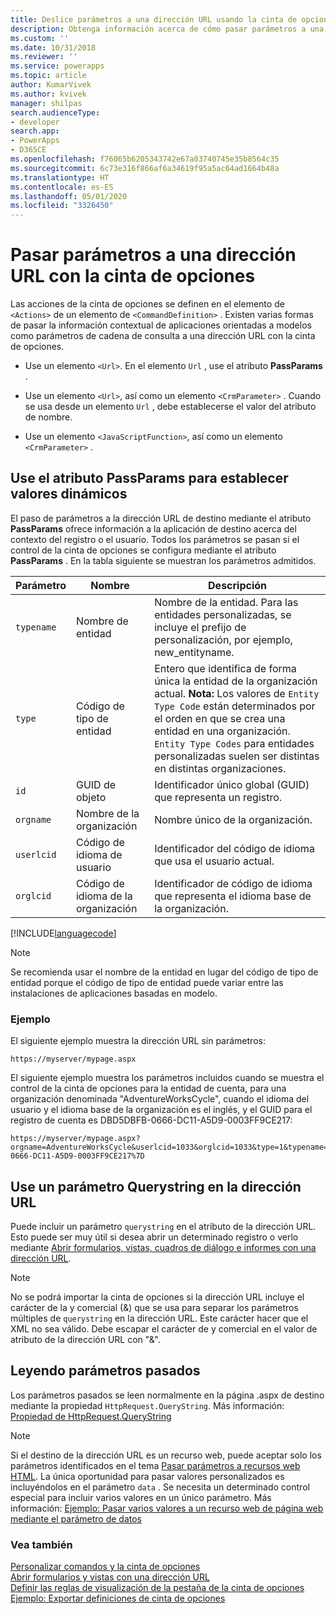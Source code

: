 ```yaml
---
title: Deslice parámetros a una dirección URL usando la cinta de opciones (aplicaciones orientadas a modelo) | Documentos de Microsoft
description: Obtenga información acerca de cómo pasar parámetros a una dirección URL con la cinta de opciones
ms.custom: ''
ms.date: 10/31/2018
ms.reviewer: ''
ms.service: powerapps
ms.topic: article
author: KumarVivek
ms.author: kvivek
manager: shilpas
search.audienceType:
- developer
search.app:
- PowerApps
- D365CE
ms.openlocfilehash: f76065b6205343742e67a03740745e35b8564c35
ms.sourcegitcommit: 6c73e316f866af6a34619f95a5ac64ad1664b48a
ms.translationtype: HT
ms.contentlocale: es-ES
ms.lasthandoff: 05/01/2020
ms.locfileid: "3326450"
---
```

# <a name="pass-parameters-to-a-url-by-using-the-ribbon"></a>Pasar parámetros a una dirección URL con la cinta de opciones

<!-- https://docs.microsoft.com/dynamics365/customer-engagement/developer/customize-dev/pass-parameters-url-by-using-ribbon -->

Las acciones de la cinta de opciones se definen en el elemento de `<Actions>` de un elemento de `<CommandDefinition>` . Existen varias formas de pasar la información contextual de aplicaciones orientadas a modelos como parámetros de cadena de consulta a una dirección URL con la cinta de opciones.  
  
-   Use un elemento `<Url>`. En el elemento `Url` , use el atributo **PassParams** .  
  
-   Use un elemento `<Url>`, así como un elemento `<CrmParameter>` . Cuando se usa desde un elemento `Url` , debe establecerse el valor del atributo de nombre.  
  
-   Use un elemento `<JavaScriptFunction>`, así como un elemento `<CrmParameter>` .  
  
## <a name="use-the-passparams-attribute-to-set-dynamic-values"></a>Use el atributo PassParams para establecer valores dinámicos  
 El paso de parámetros a la dirección URL de destino mediante el atributo **PassParams** ofrece información a la aplicación de destino acerca del contexto del registro o el usuario. Todos los parámetros se pasan si el control de la cinta de opciones se configura mediante el atributo **PassParams** . En la tabla siguiente se muestran los parámetros admitidos.  
  
|Parámetro|Nombre|Descripción|  
|---------------|----------|-----------------|  
|`typename`|Nombre de entidad|Nombre de la entidad. Para las entidades personalizadas, se incluye el prefijo de personalización, por ejemplo, new_entityname.|  
|`type`|Código de tipo de entidad|Entero que identifica de forma única la entidad de la organización actual. **Nota:** Los valores de `Entity Type Code` están determinados por el orden en que se crea una entidad en una organización. `Entity Type Codes` para entidades personalizadas suelen ser distintas en distintas organizaciones.|  
|`id`|GUID de objeto|Identificador único global (GUID) que representa un registro.|  
|`orgname`|Nombre de la organización|Nombre único de la organización.|  
|`userlcid`|Código de idioma de usuario|Identificador del código de idioma que usa el usuario actual.|  
|`orglcid`|Código de idioma de la organización|Identificador de código de idioma que representa el idioma base de la organización.|  
  
[!INCLUDE[languagecode](../../includes/languagecode.md)]
  
> [!NOTE]
>  Se recomienda usar el nombre de la entidad en lugar del código de tipo de entidad porque el código de tipo de entidad puede variar entre las instalaciones de aplicaciones basadas en modelo.  
  
### <a name="example"></a>Ejemplo  
 El siguiente ejemplo muestra la dirección URL sin parámetros:  
  
```  
https://myserver/mypage.aspx  
```  
  
 El siguiente ejemplo muestra los parámetros incluidos cuando se muestra el control de la cinta de opciones para la entidad de cuenta, para una organización denominada "AdventureWorksCycle", cuando el idioma del usuario y el idioma base de la organización es el inglés, y el GUID para el registro de cuenta es DBD5DBFB-0666-DC11-A5D9-0003FF9CE217:  
  
```  
https://myserver/mypage.aspx?orgname=AdventureWorksCycle&userlcid=1033&orglcid=1033&type=1&typename=account&id=%7BDBD5DBFB-0666-DC11-A5D9-0003FF9CE217%7D  
```  
  
## <a name="use-a-querystring-parameter-in-the-url"></a>Use un parámetro Querystring en la dirección URL  
 Puede incluir un parámetro `querystring` en el atributo de la dirección URL. Esto puede ser muy útil si desea abrir un determinado registro o verlo mediante [Abrir formularios, vistas, cuadros de diálogo e informes con una dirección URL](open-forms-views-dialogs-reports-url.md).  
  
> [!NOTE]
>  No se podrá importar la cinta de opciones si la dirección URL incluye el carácter de la y comercial (&) que se usa para separar los parámetros múltiples de `querystring` en la dirección URL. Este carácter hacer que el XML no sea válido. Debe escapar el carácter de y comercial en el valor de atributo de la dirección URL con "&amp;".  
  
## <a name="reading-passed-parameters"></a>Leyendo parámetros pasados  
 Los parámetros pasados se leen normalmente en la página .aspx de destino mediante la propiedad `HttpRequest.QueryString`. Más información: [Propiedad de HttpRequest.QueryString](https://msdn.microsoft.com/library/system.web.httprequest.querystring.aspx)  
  
> [!NOTE]
>  Si el destino de la dirección URL es un recurso web, puede aceptar solo los parámetros identificados en el tema [Pasar parámetros a recursos web HTML](webpage-html-web-resources.md#BKMK_PassingParametersToWebResources). La única oportunidad para pasar valores personalizados es incluyéndolos en el parámetro `data` . Se necesita un determinado control especial para incluir varios valores en un único parámetro. Más información: [Ejemplo: Pasar varios valores a un recurso web de página web mediante el parámetro de datos](sample-pass-multiple-values-web-resource-through-data-parameter.md)  
  
### <a name="see-also"></a>Vea también

 [Personalizar comandos y la cinta de opciones](customize-commands-ribbon.md)   
 [Abrir formularios y vistas con una dirección URL](open-forms-views-dialogs-reports-url.md)    
 [Definir las reglas de visualización de la pestaña de la cinta de opciones](define-ribbon-tab-display-rules.md)   
 [Ejemplo: Exportar definiciones de cinta de opciones](sample-export-ribbon-definitions.md)


